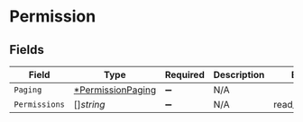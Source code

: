 # Permission


## Fields

| Field                                                        | Type                                                         | Required                                                     | Description                                                  | Example                                                      |
| ------------------------------------------------------------ | ------------------------------------------------------------ | ------------------------------------------------------------ | ------------------------------------------------------------ | ------------------------------------------------------------ |
| `Paging`                                                     | [*PermissionPaging](../../models/shared/permissionpaging.md) | :heavy_minus_sign:                                           | N/A                                                          |                                                              |
| `Permissions`                                                | []*string*                                                   | :heavy_minus_sign:                                           | N/A                                                          | read_vehicle_info                                            |